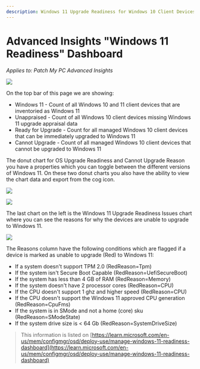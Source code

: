 ```yaml
---
description: Windows 11 Upgrade Readiness for Windows 10 Client Devices
---
```


# Advanced Insights "Windows 11 Readiness" Dashboard

_Applies to: Patch My PC Advanced Insights_

![](../../../.gitbook/assets/image-\(2170\).png)

On the top bar of this page we are showing:

* Windows 11 - Count of all Windows 10 and 11 client devices that are inventoried as Windows 11
* Unappraised - Count of all Windows 10 client devices missing Windows 11 upgrade appraisal data
* Ready for Upgrade - Count for all managed Windows 10 client devices that can be immediately upgraded to Windows 11
* Cannot Upgrade - Count of all managed Windows 10 client devices that cannot be upgraded to Windows 11

The donut chart for OS Upgrade Readiness and Cannot Upgrade Reason you have a properties which you can toggle between the different versions of Windows 11. On these two donut charts you also have the ability to view the chart data and export from the cog icon.

![](../../../.gitbook/assets/image-\(2150\).png)

![](../../../.gitbook/assets/image-\(2151\).png)

The last chart on the left is the Windows 11 Upgrade Readiness Issues chart where you can see the reasons for why the devices are unable to upgrade to Windows 11.

![](../../../.gitbook/assets/image-\(2152\).png)

The Reasons column have the following conditions which are flagged if a device is marked as unable to upgrade (Red) to Windows 11:

* If a system doesn't support TPM 2.0 (RedReason=Tpm)
* If the system isn't Secure Boot Capable (RedReason=UefiSecureBoot)
* If the system has less than 4 GB of RAM (RedReason=Memory)
* If the system doesn't have 2 processor cores (RedReason=CPU)
* If the CPU doesn't support 1 ghz and higher speed (RedReason=CPU)
* If the CPU doesn't support the Windows 11 approved CPU generation (RedReason=CpuFms)
* If the system is in SMode and not a home (core) sku (RedReason=SModeState)
* If the system drive size is < 64 Gb (RedReason=SystemDriveSize)

> This information is listed on [https://learn.microsoft.com/en-us/mem/configmgr/osd/deploy-use/manage-windows-11-readiness-dashboard](https://learn.microsoft.com/en-us/mem/configmgr/osd/deploy-use/manage-windows-11-readiness-dashboard)
